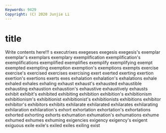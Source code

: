 ```yaml
---
Keywords: 9429
Copyright: (C) 2020 Junjie Li
---
```


# title

Write contents here!!!
s
executrixes 
exegeses 
exegesis 
exegesis's 
exemplar 
exemplar's 
exemplars 
exemplary 
exemplification 
exemplification's
exemplifications 
exemplified 
exemplifies 
exemplify 
exemplifying 
exempt 
exempted 
exempting 
exemption 
exemption's
exemptions 
exempts 
exercise 
exercise's 
exercised 
exercises 
exercising 
exert 
exerted 
exerting
exertion 
exertion's 
exertions 
exerts 
exes 
exhalation 
exhalation's 
exhalations 
exhale 
exhaled
exhales 
exhaling 
exhaust 
exhaust's 
exhausted 
exhaustible 
exhausting 
exhaustion 
exhaustion's 
exhaustive
exhaustively 
exhausts 
exhibit 
exhibit's 
exhibited 
exhibiting 
exhibition 
exhibition's 
exhibitionism 
exhibitionism's
exhibitionist 
exhibitionist's 
exhibitionists 
exhibitions 
exhibitor 
exhibitor's 
exhibitors 
exhibits 
exhilarate 
exhilarated
exhilarates 
exhilarating 
exhilaration 
exhilaration's 
exhort 
exhortation 
exhortation's 
exhortations 
exhorted 
exhorting
exhorts 
exhumation 
exhumation's 
exhumations 
exhume 
exhumed 
exhumes 
exhuming 
exigencies 
exigency
exigency's 
exigent 
exiguous 
exile 
exile's 
exiled 
exiles 
exiling 
exist 
